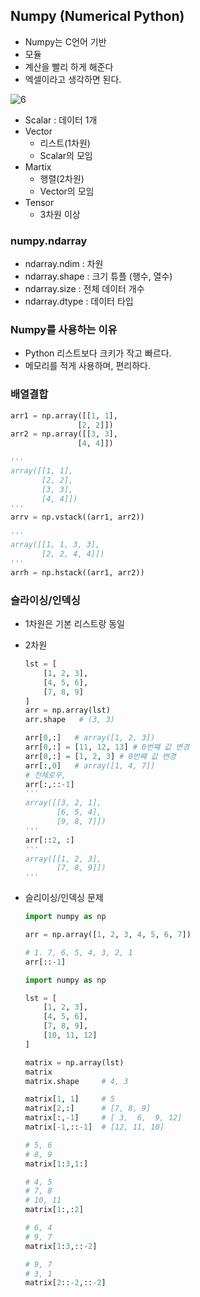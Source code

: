 ## Numpy (Numerical Python)

- Numpy는 C언어 기반
- 모듈
- 계산을 빨리 하게 해준다
- 엑셀이라고 생각하면 된다.

![6](https://github.com/DaSeul-Seo/Playdata_Study/assets/67898022/d12dbe73-c4c1-4224-93d1-f2f1afeb3821)


- Scalar : 데이터 1개
- Vector
    - 리스트(1차원)
    - Scalar의 모임
- Martix
    - 행렬(2차원)
    - Vector의 모임
- Tensor
    - 3차원 이상

### numpy.ndarray

- ndarray.ndim : 차원
- ndarray.shape : 크기 튜플 (행수, 열수)
- ndarray.size : 전체 데이터 개수
- ndarray.dtype : 데이터 타입

### Numpy를 사용하는 이유

- Python 리스트보다 크키가 작고 빠르다.
- 메모리를 적게 사용하며, 편리하다.

### 배열결합

```python
arr1 = np.array([[1, 1],
               [2, 2]])
arr2 = np.array([[3, 3],
               [4, 4]])

'''
array([[1, 1],
       [2, 2],
       [3, 3],
       [4, 4]])
'''
arrv = np.vstack((arr1, arr2))

'''
array([[1, 1, 3, 3],
       [2, 2, 4, 4]])
'''
arrh = np.hstack((arr1, arr2))
```

### **슬라이싱/인덱싱**

- 1차원은 기본 리스트랑 동일
- 2차원
    
    ```python
    lst = [
        [1, 2, 3],
        [4, 5, 6],
        [7, 8, 9]
    ]
    arr = np.array(lst)
    arr.shape   # (3, 3)
    
    arr[0,:]   # array([1, 2, 3])
    arr[0,:] = [11, 12, 13] # 0번쨰 값 변경
    arr[0,:] = [1, 2, 3] # 0번쨰 값 변경
    arr[:,0]   # array([1, 4, 7])
    # 전체로우,
    arr[:,::-1]
    '''
    array([[3, 2, 1],
           [6, 5, 4],
           [9, 8, 7]])
    '''
    arr[::2, :]
    '''
    array([[1, 2, 3],
           [7, 8, 9]])
    '''
    ```
    
- 슬리이싱/인덱싱 문제
    
    ```python
    import numpy as np
    
    arr = np.array([1, 2, 3, 4, 5, 6, 7])
    
    # 1. 7, 6, 5, 4, 3, 2, 1
    arr[::-1]
    ```
    
    ```python
    import numpy as np
    
    lst = [
        [1, 2, 3],
        [4, 5, 6],
        [7, 8, 9],
        [10, 11, 12]
    ]
    
    matrix = np.array(lst)
    matrix
    matrix.shape     # 4, 3
    
    matrix[1, 1]     # 5
    matrix[2,:]      # [7, 8, 9]
    matrix[:,-1]     # [ 3,  6,  9, 12]
    matrix[-1,::-1]  # [12, 11, 10]
    
    # 5, 6
    # 8, 9
    matrix[1:3,1:]
    
    # 4, 5
    # 7, 8
    # 10, 11
    matrix[1:,:2]
    
    # 6, 4
    # 9, 7
    matrix[1:3,::-2]
    
    # 9, 7
    # 3, 1
    matrix[2::-2,::-2]
    ```
